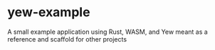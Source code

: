 # yew-example
A small example application using Rust, WASM, and Yew meant as a reference and scaffold for other projects

